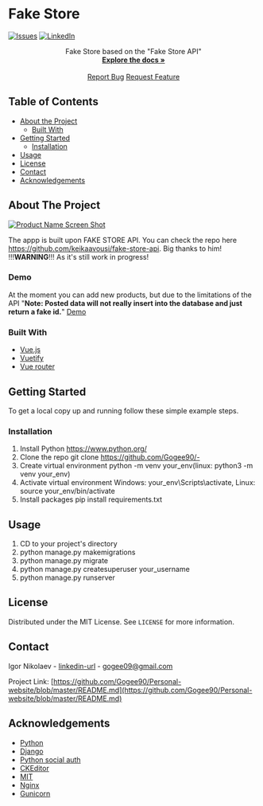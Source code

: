 # Fake Store
[![Issues][issues-shield]][issues-url]
[![LinkedIn][linkedin-shield]][linkedin-url]


<p>
  <p align="center">
    Fake Store based on the "Fake Store API"
    <br />
    <a href="https://github.com/Gogee90/-"><strong>Explore the docs »</strong></a>
    <br />
    <br />
    <a href="https://github.com/Gogee90/-/issues">Report Bug</a>
    <a href="https://github.com/Gogee90/-/pulls">Request Feature</a>
  </p>
</p>


<!-- TABLE OF CONTENTS -->
## Table of Contents

* [About the Project](#about-the-project)
  * [Built With](#built-with)
* [Getting Started](#getting-started)
  * [Installation](#installation)
* [Usage](#usage)
* [License](#license)
* [Contact](#contact)
* [Acknowledgements](#acknowledgements)



<!-- ABOUT THE PROJECT -->
## About The Project

[![Product Name Screen Shot][product-screenshot]](https://example.com)

The appp is built upon FAKE STORE API. You can check the repo here https://github.com/keikaavousi/fake-store-api.
Big thanks to him!
!!!<strong>WARNING</strong>!!! As it's still work in progress!

### Demo
At the moment you can add new products, but due to the limitations of the API
"<strong>Note: Posted data will not really insert into the database and just return a fake id.</strong>"
[Demo](https://distracted-easley-826ab7.netlify.app/)

### Built With
* [Vue.js](https://vuejs.org/)
* [Vuetify](https://vuetifyjs.com/en/)
* [Vue router](https://router.vuejs.org/)


<!-- GETTING STARTED -->
## Getting Started

To get a local copy up and running follow these simple example steps.


### Installation

1. Install Python https://www.python.org/
2. Clone the repo
git clone https://github.com/Gogee90/-
3. Create virtual environment
python -m venv your_env(linux: python3 -m venv your_env)
4. Activate virtual environment
Windows: your_env\Scripts\activate, Linux: source your_env/bin/activate
5. Install packages
pip install requirements.txt



<!-- USAGE EXAMPLES -->
## Usage

1. CD to your project's directory
2. python manage.py makemigrations
3. python manage.py migrate
4. python manage.py createsuperuser your_username
4. python manage.py runserver


<!-- LICENSE -->
## License

Distributed under the MIT License. See `LICENSE` for more information.


<!-- CONTACT -->
## Contact

Igor Nikolaev - [linkedin-url](https://www.linkedin.com/in/igor-nikolaev-orenburg/) - gogee09@gmail.com

Project Link: [https://github.com/Gogee90/Personal-website/blob/master/README.md](https://github.com/Gogee90/Personal-website/blob/master/README.md)



<!-- ACKNOWLEDGEMENTS -->
## Acknowledgements
* [Python](https://www.python.org/)
* [Django](https://www.djangoproject.com/)
* [Python social auth](https://github.com/python-social-auth/social-core)
* [CKEditor](https://ckeditor.com/)
* [MIT](https://opensource.org/licenses/MIT)
* [Nginx](https://nginx.org/)
* [Gunicorn](https://gunicorn.org/)





<!-- MARKDOWN LINKS & IMAGES -->
<!-- https://www.markdownguide.org/basic-syntax/#reference-style-links -->
[issues-shield]: https://img.shields.io/github/issues/othneildrew/Best-README-Template.svg?style=flat-square
[issues-url]: https://github.com/Gogee90/Personal-website/issues
[linkedin-shield]: https://img.shields.io/badge/-LinkedIn-black.svg?style=flat-square&logo=linkedin&colorB=555
[linkedin-url]: https://www.linkedin.com/in/igor-nikolaev-orenburg/
[product-screenshot]: https://skr.sh/i/140920/59Hv5Sp0.jpg?download=1
